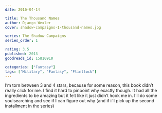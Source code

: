```yaml
---
date: 2016-04-14

title: The Thousand Names
author: Django Wexler
cover: shadow-campaigns-1-thousand-names.jpg

series: The Shadow Campaigns
series_order: 1

rating: 3.5
published: 2013
goodreads_id: 15810910

categories: ["Fantasy"]
tags: ["Military", "Fantasy", "Flintlock"]
---
```


I’m torn between 3 and 4 stars, because for some reason, this book didn’t really click for me. I find it hard to pinpoint why exactly though. It had all the ingredients to be amazing but it felt like it just didn’t hook me in. I’ll do some soulsearching and see if I can figure out why (and if i’ll pick up the second installment in the series)

